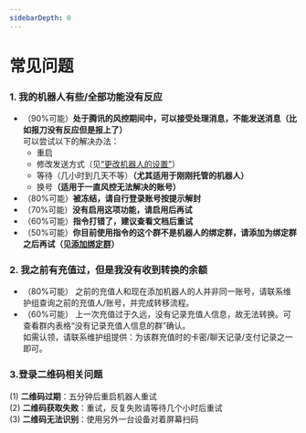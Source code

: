 ```yaml
---
sidebarDepth: 0
---
```

# 常见问题

### <b>1. 我的机器人有些/全部功能没有反应</b>
- （90%可能）<b>处于腾讯的风控期间中，可以接受处理消息，不能发送消息（比如报刀没有反应但是报上了）</b>   
  可以尝试以下的解决办法：
  - 重启
  - 修改发送方式（见<a href="/hosting/#%E6%9B%B4%E6%94%B9%E6%9C%BA%E5%99%A8%E4%BA%BA%E7%9A%84%E8%AE%BE%E7%BD%AE-%E5%AF%86%E7%A0%81%E7%AD%89">“更改机器人的设置”</a>）
  - 等待（几小时到几天不等）<b>（尤其适用于刚刚托管的机器人）</b>
  - 换号<b>（适用于一直风控无法解决的账号）</b>
- （80%可能）<b>被冻结，请自行登录账号按提示解封</b>
- （70%可能）<b>没有启用这项功能，请启用后再试</b>
- （60%可能）<b>指令打错了，建议查看文档后重试</b>
- （50%可能）<b>你目前使用指令的这个群不是机器人的绑定群，请添加为绑定群之后再试（见<a href="/hosting/#%E7%BB%91%E5%AE%9A%E4%B8%80%E4%B8%AA%E7%BE%A4">添加绑定群</a>）</b>

### <b>2. 我之前有充值过，但是我没有收到转换的余额</b>
- （80%可能） 之前的充值人和现在添加机器人的人并非同一账号，请联系维护组查询之前的充值人/账号，并完成转移流程。  
- （60%可能） 上一次充值过于久远，没有记录充值人信息，故无法转换。可查看群内表格“没有记录充值人信息的群”确认。  
  如需认领，请联系维护组提供：为该群充值时的卡密/聊天记录/支付记录之一即可。  

### <b>3.登录二维码相关问题</b>  
(1) <b>二维码过期</b>：五分钟后重启机器人重试  
(2) <b>二维码获取失败</b>：重试，反复失败请等待几个小时后重试  
(3) <b>二维码无法识别</b>：使用另外一台设备对着屏幕扫码  